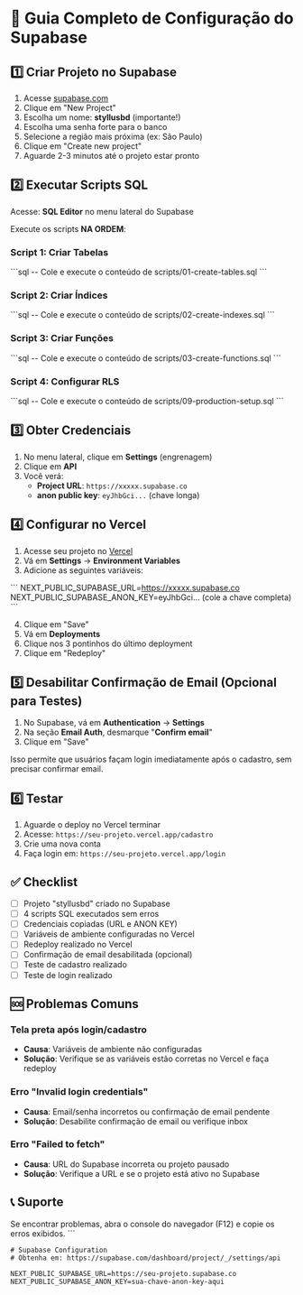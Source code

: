 # 🚀 Guia Completo de Configuração do Supabase

## 1️⃣ Criar Projeto no Supabase

1. Acesse [supabase.com](https://supabase.com)
2. Clique em "New Project"
3. Escolha um nome: **styllusbd** (importante!)
4. Escolha uma senha forte para o banco
5. Selecione a região mais próxima (ex: São Paulo)
6. Clique em "Create new project"
7. Aguarde 2-3 minutos até o projeto estar pronto

## 2️⃣ Executar Scripts SQL

Acesse: **SQL Editor** no menu lateral do Supabase

Execute os scripts **NA ORDEM**:

### Script 1: Criar Tabelas
\`\`\`sql
-- Cole e execute o conteúdo de scripts/01-create-tables.sql
\`\`\`

### Script 2: Criar Índices
\`\`\`sql
-- Cole e execute o conteúdo de scripts/02-create-indexes.sql
\`\`\`

### Script 3: Criar Funções
\`\`\`sql
-- Cole e execute o conteúdo de scripts/03-create-functions.sql
\`\`\`

### Script 4: Configurar RLS
\`\`\`sql
-- Cole e execute o conteúdo de scripts/09-production-setup.sql
\`\`\`

## 3️⃣ Obter Credenciais

1. No menu lateral, clique em **Settings** (engrenagem)
2. Clique em **API**
3. Você verá:
   - **Project URL**: `https://xxxxx.supabase.co`
   - **anon public key**: `eyJhbGci...` (chave longa)

## 4️⃣ Configurar no Vercel

1. Acesse seu projeto no [Vercel](https://vercel.com)
2. Vá em **Settings** → **Environment Variables**
3. Adicione as seguintes variáveis:

\`\`\`
NEXT_PUBLIC_SUPABASE_URL=https://xxxxx.supabase.co
NEXT_PUBLIC_SUPABASE_ANON_KEY=eyJhbGci... (cole a chave completa)
\`\`\`

4. Clique em "Save"
5. Vá em **Deployments**
6. Clique nos 3 pontinhos do último deployment
7. Clique em "Redeploy"

## 5️⃣ Desabilitar Confirmação de Email (Opcional para Testes)

1. No Supabase, vá em **Authentication** → **Settings**
2. Na seção **Email Auth**, desmarque "**Confirm email**"
3. Clique em "Save"

Isso permite que usuários façam login imediatamente após o cadastro, sem precisar confirmar email.

## 6️⃣ Testar

1. Aguarde o deploy no Vercel terminar
2. Acesse: `https://seu-projeto.vercel.app/cadastro`
3. Crie uma nova conta
4. Faça login em: `https://seu-projeto.vercel.app/login`

## ✅ Checklist

- [ ] Projeto "styllusbd" criado no Supabase
- [ ] 4 scripts SQL executados sem erros
- [ ] Credenciais copiadas (URL e ANON KEY)
- [ ] Variáveis de ambiente configuradas no Vercel
- [ ] Redeploy realizado no Vercel
- [ ] Confirmação de email desabilitada (opcional)
- [ ] Teste de cadastro realizado
- [ ] Teste de login realizado

## 🆘 Problemas Comuns

### Tela preta após login/cadastro
- **Causa**: Variáveis de ambiente não configuradas
- **Solução**: Verifique se as variáveis estão corretas no Vercel e faça redeploy

### Erro "Invalid login credentials"
- **Causa**: Email/senha incorretos ou confirmação de email pendente
- **Solução**: Desabilite confirmação de email ou verifique inbox

### Erro "Failed to fetch"
- **Causa**: URL do Supabase incorreta ou projeto pausado
- **Solução**: Verifique a URL e se o projeto está ativo no Supabase

## 📞 Suporte

Se encontrar problemas, abra o console do navegador (F12) e copie os erros exibidos.
\`\`\`

```plaintext file=".env.example"
# Supabase Configuration
# Obtenha em: https://supabase.com/dashboard/project/_/settings/api

NEXT_PUBLIC_SUPABASE_URL=https://seu-projeto.supabase.co
NEXT_PUBLIC_SUPABASE_ANON_KEY=sua-chave-anon-key-aqui
